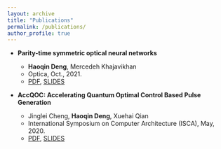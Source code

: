 ```yaml
---
layout: archive
title: "Publications"
permalink: /publications/
author_profile: true
---
```




* **Parity-time symmetric optical neural networks**
  *	**Haoqin Deng**, Mercedeh Khajavikhan
  *	Optica, Oct., 2021.
  * [PDF](https://haoqindeng.github.io/images/ptonn.pdf), [SLIDES](https://docs.google.com/presentation/d/1XzsGmUK8dy9Yh141qB497mno4hSBjfXrwpHvSLL8eCU/edit#slide=id.p)

* **AccQOC: Accelerating Quantum Optimal Control Based Pulse Generation**
  *	Jinglei Cheng, **Haoqin Deng**, Xuehai Qian
  *	International Symposium on Computer Architecture (ISCA), May, 2020.
  * [PDF](https://haoqindeng.github.io/images/accqoc.pdf), [SLIDES](https://docs.google.com/presentation/d/1axy5mV14oSG08vWh7tF4VN6wQ9bVRVwXNK0sJfZjPgM/edit#slide=id.p)